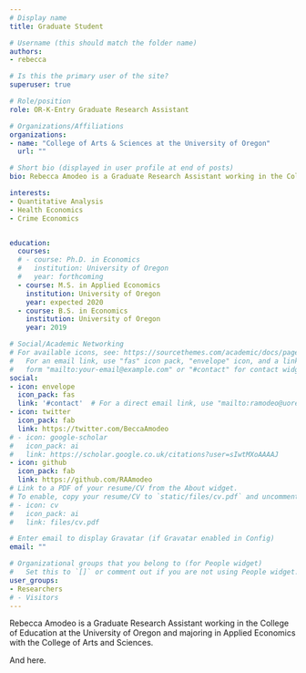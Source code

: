 ```yaml
---
# Display name
title: Graduate Student

# Username (this should match the folder name)
authors:
- rebecca

# Is this the primary user of the site?
superuser: true

# Role/position
role: OR-K-Entry Graduate Research Assistant

# Organizations/Affiliations
organizations:
- name: "College of Arts & Sciences at the University of Oregon"
  url: ""

# Short bio (displayed in user profile at end of posts)
bio: Rebecca Amodeo is a Graduate Research Assistant working in the College of Education at the University of Oregon and majoring in Applied Economics with the College of Arts and Sciences.

interests:
- Quantitative Analysis
- Health Economics
- Crime Economics


education:
  courses:
  # - course: Ph.D. in Economics
  #   institution: University of Oregon
  #   year: forthcoming
  - course: M.S. in Applied Economics
    institution: University of Oregon
    year: expected 2020
  - course: B.S. in Economics
    institution: University of Oregon
    year: 2019

# Social/Academic Networking
# For available icons, see: https://sourcethemes.com/academic/docs/page-builder/#icons
#   For an email link, use "fas" icon pack, "envelope" icon, and a link in the
#   form "mailto:your-email@example.com" or "#contact" for contact widget.
social:
- icon: envelope
  icon_pack: fas
  link: '#contact'  # For a direct email link, use "mailto:ramodeo@uoregon.edu".
- icon: twitter
  icon_pack: fab
  link: https://twitter.com/BeccaAmodeo
# - icon: google-scholar
#   icon_pack: ai
#   link: https://scholar.google.co.uk/citations?user=sIwtMXoAAAAJ
- icon: github
  icon_pack: fab
  link: https://github.com/RAAmodeo
# Link to a PDF of your resume/CV from the About widget.
# To enable, copy your resume/CV to `static/files/cv.pdf` and uncomment the lines below.
# - icon: cv
#   icon_pack: ai
#   link: files/cv.pdf

# Enter email to display Gravatar (if Gravatar enabled in Config)
email: ""

# Organizational groups that you belong to (for People widget)
#   Set this to `[]` or comment out if you are not using People widget.
user_groups:
- Researchers
# - Visitors
---
```


Rebecca Amodeo is a Graduate Research Assistant working in the College of Education at the University of Oregon and majoring in Applied Economics with the College of Arts and Sciences.

And here.
